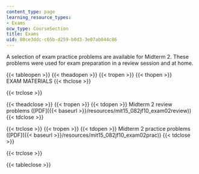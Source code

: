 ```yaml
---
content_type: page
learning_resource_types:
- Exams
ocw_type: CourseSection
title: Exams
uid: 80ce3ddc-c65b-d259-b0d3-3e07ab044c86
---
```


A selection of exam practice problems are available for Midterm 2. These problems were used for exam preparation in a review session and at home.

{{< tableopen >}}
{{< theadopen >}}
{{< tropen >}}
{{< thopen >}}
EXAM MATERIALS
{{< thclose >}}

{{< trclose >}}

{{< theadclose >}}
{{< tropen >}}
{{< tdopen >}}
Midterm 2 review problems ([PDF]({{< baseurl >}}/resources/mit15_082jf10_exam02review))
{{< tdclose >}}

{{< trclose >}}
{{< tropen >}}
{{< tdopen >}}
Midterm 2 practice problems ([PDF]({{< baseurl >}}/resources/mit15_082jf10_exam02prac))
{{< tdclose >}}

{{< trclose >}}

{{< tableclose >}}